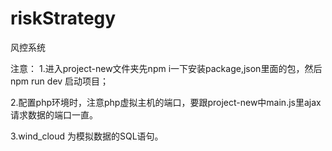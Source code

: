 # riskStrategy
风控系统

注意：
1.进入project-new文件夹先npm i一下安装package,json里面的包，然后npm run dev 启动项目；

2.配置php环境时，注意php虚拟主机的端口，要跟project-new中main.js里ajax请求数据的端口一直。

3.wind_cloud 为模拟数据的SQL语句。

